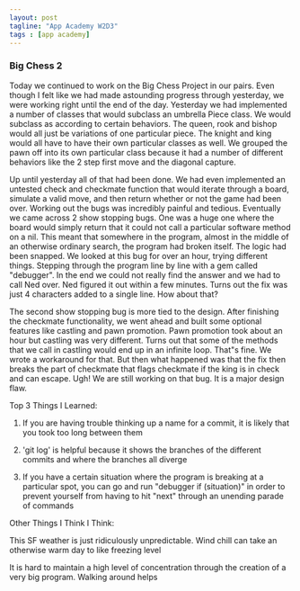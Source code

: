 ```yaml
---
layout: post
tagline: "App Academy W2D3"
tags : [app academy]
---
```



### Big Chess 2

Today we continued to work on the Big Chess Project in our pairs. Even though I felt like we had made astounding progress through yesterday, we were working right until the end of the day. Yesterday we had implemented a number of classes that would subclass an umbrella Piece class. We would subclass as according to certain behaviors. The queen, rook and bishop would all just be variations of one particular piece. The knight and king would all have to have their own particular classes as well. We grouped the pawn off into its own particular class because it had a number of different behaviors like the 2 step first move and the diagonal capture.

Up until yesterday all of that had been done. We had even implemented an untested check and checkmate function that would iterate through a board, simulate a valid move, and then return whether or not the game had been over. Working out the bugs was incredibly painful and tedious. Eventually we came across 2 show stopping bugs. One was a huge one where the board would simply return that it could not call a particular software method on a nil. This meant that somewhere in the program, almost in the middle of an otherwise ordinary search, the program had broken itself. The logic had been snapped. We looked at this bug for over an hour, trying different things. Stepping through the program line by line with a gem called "debugger". In the end we could not really find the answer and we had to call Ned over. Ned figured it out within a few minutes. Turns out the fix was just 4 characters added to a single line. How about that?

The second show stopping bug is more tied to the design. After finishing the checkmate functionality, we went ahead and built some optional features like castling and pawn promotion. Pawn promotion took about an hour but castling was very different. Turns out that some of the methods that we call in castling would end up in an infinite loop. That"s fine. We wrote a workaround for that. But then what happened was that the fix then breaks the part of checkmate that flags checkmate if the king is in check and can escape. Ugh! We are still working on that bug. It is a major design flaw.

Top 3 Things I Learned:

1) If you are having trouble thinking up a name for a commit, it is likely that you took too long between them

2) 'git log' is helpful because it shows the branches of the different commits and where the branches all diverge

3) If you have a certain situation where the program is breaking at a particular spot, you can go and run "debugger if (situation)" in order to prevent yourself from having to hit "next" through an unending parade of commands

Other Things I Think I Think:

This SF weather is just ridiculously unpredictable. Wind chill can take an otherwise warm day to like freezing level

It is hard to maintain a high level of concentration through the creation of a very big program. Walking around helps